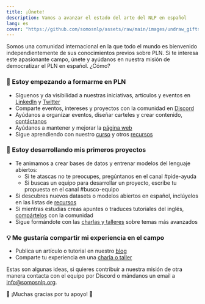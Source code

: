 ```yaml
---
title: ¡Únete!
description: Vamos a avanzar el estado del arte del NLP en español
lang: es
cover: "https://github.com/somosnlp/assets/raw/main/images/undraw_gifts_re_97j6.svg"
---
```


Somos una comunidad internacional en la que todo el mundo es bienvenido independientemente de sus conocimientos previos sobre PLN. Si te interesa este apasionante campo, únete y ayúdanos en nuestra misión de democratizar el PLN en español. ¿Cómo?

###  🌱 Estoy empezando a formarme en PLN

- Síguenos y da visibilidad a nuestras iniciativas, artículos y eventos en [LinkedIn](https://www.linkedin.com/company/somosnlp) y [Twitter](https://twitter.com/somosnlp_)
- Comparte eventos, intereses y proyectos con la comunidad en [Discord](https://discord.com/invite/my8w7JUxZR)
- Ayúdanos a organizar eventos, diseñar carteles y crear contenido, [contáctanos](mailto:info@somosnlp.org)
- Ayúdanos a mantener y mejorar la [página web](https://github.com/somosnlp/somosnlp.org/blob/main/CONTRIBUTING.md#-contribuir-al-desarrollo-de-la-p%C3%A1gina-web)
- Sigue aprendiendo con nuestro [curso](https://somosnlp.org/nlp-de-cero-a-cien) y otros [recursos](https://somosnlp.org/recursos)


### 🚀 Estoy desarrollando mis primeros proyectos

- Te animamos a crear bases de datos y entrenar modelos del lenguaje abiertos:
    - Si te atascas no te preocupes, pregúntanos en el canal #pide-ayuda
    - Si buscas un equipo para desarrollar un proyecto, escribe tu propuesta en el canal #busco-equipo
- Si descubres nuevos datasets o modelos abiertos en español, inclúyelos en las listas de [recursos](https://somosnlp.org/recursos)
- Si mientras estudias creas apuntes o traduces tutoriales del inglés, [compártelos](https://github.com/somosnlp/somosnlp.org/blob/main/CONTRIBUTING.md#-publicar-un-art%C3%ADculo-en-el-blog) con la comunidad
- Sigue formándote con las [charlas y talleres](https://www.youtube.com/playlist?list=PLTA-KAy8nxaCGGYz5CWiLZNzc31ilPDyI) sobre temas más avanzados


### 💡 Me gustaría compartir mi experiencia en el campo

- Publica un artículo o tutorial en nuestro [blog](https://github.com/somosnlp/somosnlp.org/blob/main/CONTRIBUTING.md#-publicar-un-art%C3%ADculo-en-el-blog)
- Comparte tu experiencia en una [charla o taller](https://kq8ietkql1m.typeform.com/to/BYH9KG3f)


Estas son algunas ideas, si quieres contribuir a nuestra misión de otra manera contacta con el equipo por Discord o mándanos un email a info@somosnlp.org.


🙌 ¡Muchas gracias por tu apoyo! 🙌
